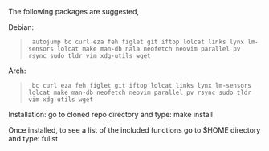 

The following packages are suggested,

Debian:
>      autojump bc curl eza feh figlet git iftop lolcat links lynx lm-sensors lolcat make man-db nala neofetch neovim parallel pv rsync sudo tldr vim xdg-utils wget


Arch:
>      bc curl eza feh figlet git iftop lolcat links lynx lm-sensors lolcat make man-db neofetch neovim parallel pv rsync sudo tldr vim xdg-utils wget



Installation:  go to cloned repo directory and type: make install

Once installed, to see a list of the included functions go to $HOME directory and type:  fulist
